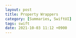 ```yaml
---
layout: post
title: Property Wrappers
category: [Summaries, SwiftUI]
tags: swift
date: 2021-10-03 11:12 +0900
---
```

